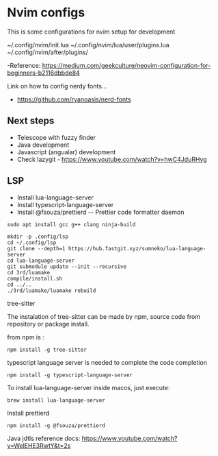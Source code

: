 # Nvim configs

This is some configurations for nvim setup for development

~/.config/nvim/init.lua
~/.config/nvim/lua/user/plugins.lua
~/.config/nvim/after/plugins/

-Reference: https://medium.com/geekculture/neovim-configuration-for-beginners-b2116dbbde84


Link on how to config nerdy fonts...
- https://github.com/ryanoasis/nerd-fonts


## Next steps

- Telescope with fuzzy finder
- Java development
- Javascript (angualar) development
- Check lazygit -  https://www.youtube.com/watch?v=hwC4JduRHyg

## LSP

- Install lua-language-server
- Install typescript-language-server
- Install @fsouza/prettierd -- Prettier code formatter daemon


```shell
sudo apt install gcc g++ clang ninja-build

mkdir -p .config/lsp
cd ~/.config/lsp
git clone --depth=1 https://hub.fastgit.xyz/sumneko/lua-language-server
cd lua-language-server
git submodule update --init --recursive
cd 3rd/luamake
compile/install.sh
cd ../..
./3rd/luamake/luamake rebuild

```

tree-sitter

The instalation of tree-sitter can be made by npm, source code from repository or package install.

from npm is :

```shell
npm install -g tree-sitter
```

typescript language server is needed to complete the code completion

```shell
npm install -g typescript-language-server
```

To install lua-language-server inside macos, just execute:

```shell
brew install lua-language-server
```



Install prettierd

```shell
npm install -g @fsouza/prettierd
```


Java jdtls reference docs: https://www.youtube.com/watch?v=WelEHE3RwtY&t=2s

